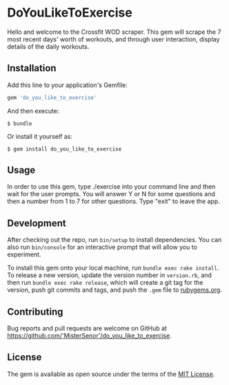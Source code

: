 # DoYouLikeToExercise

Hello and welcome to the Crossfit WOD scraper.  This gem will scrape the 7 most recent days' worth of workouts, and through user interaction, display details of the daily workouts.  

## Installation

Add this line to your application's Gemfile:

```ruby
gem 'do_you_like_to_exercise'
```

And then execute:

    $ bundle

Or install it yourself as:

    $ gem install do_you_like_to_exercise

## Usage

In order to use this gem, type ./exercise into your command line and then wait for the user prompts.  You will answer Y or N for some questions and then a number from 1 to 7 for other questions.  Type "exit" to leave the app. 

## Development

After checking out the repo, run `bin/setup` to install dependencies. You can also run `bin/console` for an interactive prompt that will allow you to experiment.

To install this gem onto your local machine, run `bundle exec rake install`. To release a new version, update the version number in `version.rb`, and then run `bundle exec rake release`, which will create a git tag for the version, push git commits and tags, and push the `.gem` file to [rubygems.org](https://rubygems.org).

## Contributing

Bug reports and pull requests are welcome on GitHub at https://github.com/'MisterSenor'/do_you_like_to_exercise.

## License

The gem is available as open source under the terms of the [MIT License](https://opensource.org/licenses/MIT).
